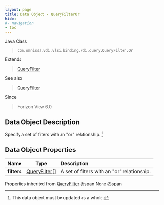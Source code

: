 ```yaml
---
layout: page
title: Data Object - QueryFilterOr
hide:
#- navigation
- toc
---
```






Java Class
> `com.omnissa.vdi.vlsi.binding.vdi.query.QueryFilter.Or`

Extends
> [QueryFilter](vdi.query.QueryFilter.Filter.md)

See also
> [QueryFilter](vdi.query.QueryFilter.Filter.md)

Since
> Horizon View 6.0


## Data Object Description

Specify a set of filters with an "or" relationship.
 [^167]



## Data Object Properties

 Name | Type | Description
:---|:---:|:---
**filters**| [QueryFilter[]](vdi.query.QueryFilter.Filter.md)|  A set of filters with an "or" relationship.
Properties inherited from [QueryFilter](vdi.query.QueryFilter.Filter.md) @span
None @span
 


 


[^167]: This data object must be updated as a whole.
